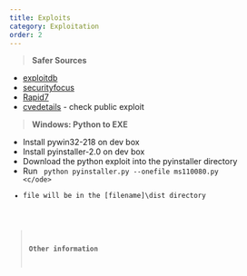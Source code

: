 ```yaml
---
title: Exploits
category: Exploitation
order: 2
---
```


> **Safer Sources** 

* [exploitdb](https://www.exploit-db.com/)
* [securityfocus](https://www.securityfocus.com/vulnerabilities)
* [Rapid7](https://www.rapid7.com/db/modules/)
* [cvedetails](https://www.cvedetails.com/vulnerability-search.php) - check public exploit

> **Windows: Python to EXE** 

* Install pywin32-218 on dev box
* Install pyinstaller-2.0 on dev box
* Download the python exploit into the pyinstaller directory
* Run <code> python pyinstaller.py --onefile ms110080.py <c/ode> 
* file will be in the [filename]\dist directory 

> **Other information**

